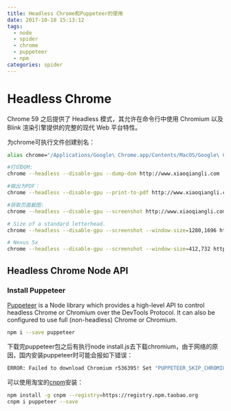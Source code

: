 ```yaml
---
title: Headless Chrome和Puppeteer的使用
date: 2017-10-18 15:13:12
tags:
  - node
  - spider
  - chrome
  - puppeteer
  - npm
categories: spider
---
```

# Headless Chrome

Chrome 59 之后提供了 Headless 模式，其允许在命令行中使用 Chromium 以及 Blink 渲染引擎提供的完整的现代 Web 平台特性。

为chrome可执行文件创建别名：

```bash
alias chrome="/Applications/Google\ Chrome.app/Contents/MacOS/Google\ Chrome"
```

<!-- more -->

```bash
#打印DOM:
chrome --headless --disable-gpu --dump-dom http://www.xiaoqiangli.com

#输出为PDF：
chrome --headless --disable-gpu --print-to-pdf http://www.xiaoqiangli.com

#获取页面截图:
chrome --headless --disable-gpu --screenshot http://www.xiaoqiangli.com

# Size of a standard letterhead.
chrome --headless --disable-gpu --screenshot --window-size=1280,1696 http://www.xiaoqiangli.com

# Nexus 5x
chrome --headless --disable-gpu --screenshot --window-size=412,732 http://www.xiaoqiangli.com
```

## Headless Chrome Node API

### Install Puppeteer

[Puppeteer](https://github.com/GoogleChrome/puppeteer) is a Node library which provides a high-level API to control headless Chrome or Chromium over the DevTools Protocol. It can also be configured to use full (non-headless) Chrome or Chromium.

```bash
npm i --save puppeteer
```

下载完puppeteer包之后有执行node install.js去下载chromium，由于网络的原因，国内安装puppeteer时可能会报如下错误：

```bash
ERROR: Failed to download Chromium r536395! Set "PUPPETEER_SKIP_CHROMIUM_DOWNLOAD" env variable to skip download.
```

可以使用淘宝的[cnpm](https://npm.taobao.org/)安装：

```bash
npm install -g cnpm --registry=https://registry.npm.taobao.org
cnpm i puppeteer --save
```